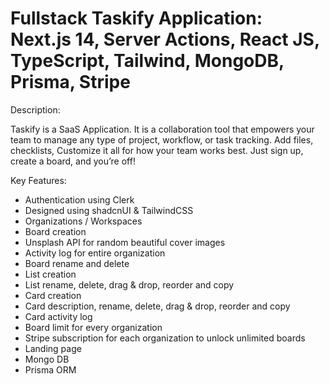 # Fullstack Taskify Application: Next.js 14, Server Actions, React JS, TypeScript, Tailwind, MongoDB, Prisma, Stripe

Description: 

Taskify is a SaaS Application. It is a collaboration tool that empowers your team to manage any type of project, workflow, or task tracking. Add files, checklists, Customize it all for how your team works best. Just sign up, create a board, and you’re off!

Key Features:
- Authentication using Clerk
- Designed using shadcnUI & TailwindCSS
- Organizations / Workspaces
- Board creation
- Unsplash API for random beautiful cover images
- Activity log for entire organization
- Board rename and delete
- List creation
- List rename, delete, drag & drop, reorder and copy
- Card creation
- Card description, rename, delete, drag & drop, reorder and copy
- Card activity log
- Board limit for every organization
- Stripe subscription for each organization to unlock unlimited boards
- Landing page
- Mongo DB
- Prisma ORM
